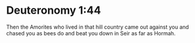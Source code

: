 # Deuteronomy 1:44

Then the Amorites who lived in that hill country came out against you and chased you as bees do and beat you down in Seir as far as Hormah.
